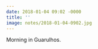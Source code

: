 ```yaml
---
date: 2018-01-04 09:02 -0000
title: ''
image: notes/2018-01-04-0902.jpg
---
```

Morning in Guarulhos.
